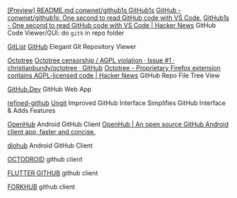 
[[Preview] README.md conwnet/github1s GitHub1s](https://github1s.com/)
[GitHub - conwnet/github1s: One second to read GitHub code with VS Code.](https://github.com/conwnet/github1s)
[GitHub1s - One second to read GitHub code with VS Code | Hacker News](https://news.ycombinator.com/item?id=26083919)
GitHub Code Viewer/GUI: do `gitk` in repo folder

[GitList](https://gitlist.org/)
[GitHub](https://github.com/klaussilveira/gitlist)
Elegant Git Repository Viewer

[Octotree](https://www.octotree.io/)
[Octotree censorship / AGPL violation · Issue #1 · christianbundy/octotree · GitHub](https://github.com/christianbundy/octotree/issues/1)
[Octotree - Proprietary Firefox extension contains AGPL-licensed code | Hacker News](https://news.ycombinator.com/item?id=24953821)
GitHub Repo File Tree View

[GitHub.Dev](https://github.dev/)
GitHub Web App

[refined-github](https://github.com/refined-github/refined-github)
[Ungit](https://github.com/FredrikNoren/ungit)
Improved GitHub Interface
Simplifies GitHub Interface & Adds Features

[OpenHub](https://github.com/ThirtyDegreesRay/OpenHub)
Android GitHub Client
[OpenHub | An open source GitHub Android client app, faster and concise.](https://thirtydegreesray.github.io/OpenHub/)

[diohub](https://github.com/NamanShergill/diohub)
Android GitHub Client

[OCTODROID](https://github.com/slapperwan/gh4a)
github client

[FLUTTER GITHUB](https://github.com/conghaonet/GitHao)
github client

[FORKHUB](https://github.com/jonan/ForkHub)
github client
